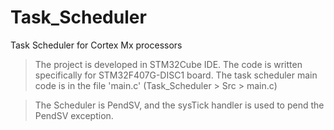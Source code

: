 # Task_Scheduler
 Task Scheduler for Cortex Mx processors

> The project is developed in STM32Cube IDE.
> The code is written specifically for STM32F407G-DISC1 board.
> The task scheduler main code is in the file 'main.c' (Task_Scheduler > Src > main.c)

> The Scheduler is PendSV, and the sysTick handler is used to pend the PendSV exception.
